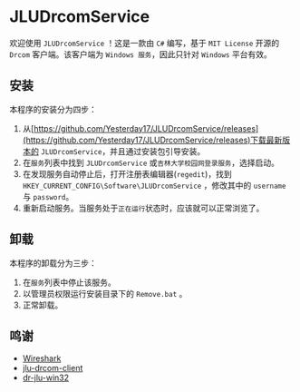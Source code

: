 # JLUDrcomService
欢迎使用 `JLUDrcomService` ！这是一款由 `C#` 编写，基于 `MIT License` 开源的 `Drcom` 客户端。该客户端为 `Windows 服务`，因此只针对 `Windows` 平台有效。

## 安装
本程序的安装分为四步：
1. 从[https://github.com/Yesterday17/JLUDrcomService/releases](https://github.com/Yesterday17/JLUDrcomService/releases)下载最新版本的 `JLUDrcomService`，并且通过安装包引导安装。
2. 在`服务`列表中找到 `JLUDrcomService` 或`吉林大学校园网登录服务`，选择启动。
3. 在发现服务自动停止后，打开注册表编辑器(`regedit`)，找到 `HKEY_CURRENT_CONFIG\Software\JLUDrcomService` ，修改其中的 `username` 与 `password`。
4. 重新启动服务。当服务处于`正在运行`状态时，应该就可以正常浏览了。

## 卸载
本程序的卸载分为三步：
1. 在`服务`列表中停止该服务。
2. 以管理员权限运行安装目录下的 `Remove.bat` 。
3. 正常卸载。

## 鸣谢
 - [Wireshark](https://www.wireshark.org/)
 - [jlu-drcom-client](https://github.com/drcoms/jlu-drcom-client)
 - [dr-jlu-win32](https://github.com/code4lala/dr-jlu-win32)